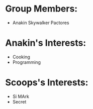 <h1>Group Members: </h1>
<ul>
  <li>Anakin Skywalker Pactores</li>
</ul>

<h1>Anakin's Interests: </h1>
<ul>
  <li>Cooking</li>
  <li>Programming</li>
</ul>

<h1>Scoops's Interests: </h1>
<ul>
  <li>Si MArk</li>
  <li>Secret</li>
</ul>
